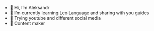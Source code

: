 - 👋 Hi, I’m Aleksandr
- 🌱 I’m currently learning Leo Language and sharing with you guides 
- 🤙 Trying youtube and different social media 
- 👏 Content maker